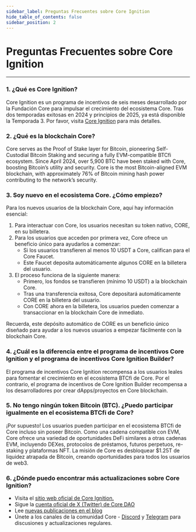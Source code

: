 ```yaml
---
sidebar_label: Preguntas Frecuentes sobre Core Ignition
hide_table_of_contents: false
sidebar_position: 2
---
```


# Preguntas Frecuentes sobre Core Ignition

---

### 1. ¿Qué es Core Ignition?

Core Ignition es un programa de incentivos de seis meses desarrollado por la Fundación Core para impulsar el crecimiento del ecosistema Core. Tras dos temporadas exitosas en 2024 y principios de 2025, ya está disponible la Temporada 3. Por favor, visita [Core Ignition](https://ignition.coredao.org) para más detalles.

### 2. ¿Qué es la blockchain Core?

Core serves as the Proof of Stake layer for Bitcoin, pioneering Self-Custodial Bitcoin Staking and securing a fully EVM-compatible BTCfi ecosystem. Since April 2024, over 5,900 BTC have been staked with Core, boosting Bitcoin’s utility and security. Core is the most Bitcoin-aligned EVM blockchain, with approximately 76% of Bitcoin mining hash power contributing to the network’s security.

### 3. Soy nuevo en el ecosistema Core. ¿Cómo empiezo?

Para los nuevos usuarios de la blockchain Core, aquí hay información esencial:

1. Para interactuar con Core, los usuarios necesitan su token nativo, CORE, en su billetera.
2. Para los usuarios que acceden por primera vez, Core ofrece un beneficio único para ayudarlos a comenzar:
    - Si los usuarios transfieren al menos 10 USDT a Core, califican para el Core Faucet.
    - Este Faucet deposita automáticamente algunos CORE en la billetera del usuario.
3. El proceso funciona de la siguiente manera:
    - Primero, los fondos se transfieren (mínimo 10 USDT) a la blockchain Core.
    - Tras una transferencia exitosa, Core depositará automáticamente CORE en la billetera del usuario.
    - Con CORE ahora en la billetera, los usuarios pueden comenzar a transaccionar en la blockchain Core de inmediato.

Recuerda, este depósito automático de CORE es un beneficio único diseñado para ayudar a los nuevos usuarios a empezar fácilmente con la blockchain Core.

### 4. ¿Cuál es la diferencia entre el programa de incentivos Core Ignition y el programa de incentivos Core Ignition Builder?

El programa de incentivos Core Ignition recompensa a los usuarios leales para fomentar el crecimiento en el ecosistema BTCfi de Core. Por el contrario, el programa de incentivos de Core Ignition Builder recompensa a los desarrolladores por crear dApps/proyectos en Core blockchain.

### 5. No tengo ningún token Bitcoin (BTC). ¿Puedo participar igualmente en el ecosistema BTCfi de Core?

¡Por supuesto! Los usuarios pueden participar en el ecosistema BTCfi de Core incluso sin poseer Bitcoin. Como una cadena compatible con EVM, Core ofrece una variedad de oportunidades DeFi similares a otras cadenas EVM, incluyendo DEXes, protocolos de préstamos, futuros perpetuos, re-staking y plataformas NFT. La misión de Core es desbloquear $1.25T de liquidez atrapada de Bitcoin, creando oportunidades para todos los usuarios de web3.

### 6. ¿Dónde puedo encontrar más actualizaciones sobre Core Ignition?

- Visita el [sitio web oficial de Core Ignition.](https://ignition.coredao.org/)
- Sigue la [cuenta oficial de X (Twitter) de Core DAO](https://x.com/Coredao_Org)
- Lee [nuevas publicaciones en el blog](https://coredao.org/explore/blog)
- Únete a los canales de la comunidad Core - [Discord](https://discord.com/invite/coredaoofficial) y [Telegram](https://t.me/CoreDAOTelegram) para discusiones y actualizaciones regulares.

